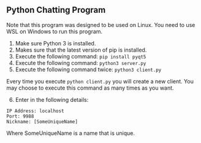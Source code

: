 ## Python Chatting Program

Note that this program was designed to be used on Linux.
You need to use WSL on Windows to run this program.

1) Make sure Python 3 is installed.
2) Makes sure that the latest version of pip is installed.
3) Execute the following command: `pip install pyqt5`
4) Execute the following command: `python3 server.py`
5) Execute the following command twice: `python3 client.py`

Every time you execute `python client.py` you will create a new client.
You may choose to execute this command as many times as you want.

6) Enter in the following details:
```
IP Address: localhost 
Port: 9988
Nickname: [SomeUniqueName]
```

Where SomeUniqueName is a name that is unique.